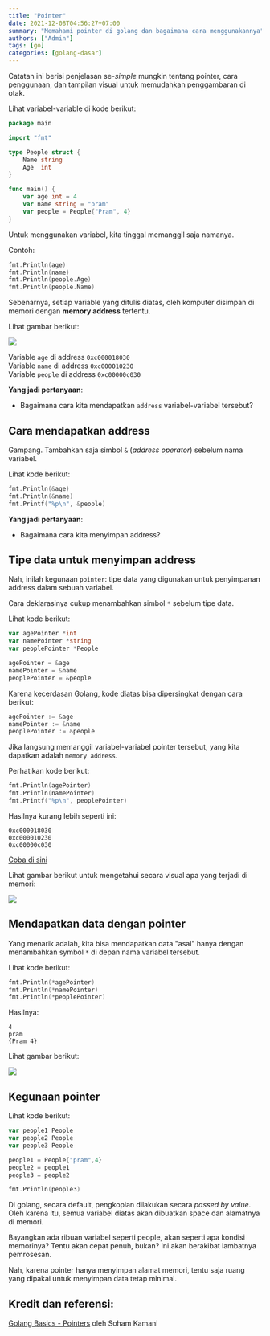 ```yaml
---
title: "Pointer"
date: 2021-12-08T04:56:27+07:00
summary: "Memahami pointer di golang dan bagaimana cara menggunakannya"
authors: ["Admin"]
tags: [go]
categories: [golang-dasar]
---
```


Catatan ini berisi penjelasan se-*simple* mungkin tentang pointer, cara penggunaan, dan tampilan visual untuk memudahkan penggambaran di otak. 

Lihat variabel-variable di kode berikut:
```go
package main

import "fmt"

type People struct {
	Name string
	Age  int
}

func main() {
	var age int = 4
	var name string = "pram"
	var people = People{"Pram", 4}
}
```


Untuk menggunakan variabel, kita tinggal memanggil saja namanya.

Contoh:
```go
fmt.Println(age)
fmt.Println(name)
fmt.Println(people.Age)
fmt.Println(people.Name)
```

Sebenarnya, setiap variable yang  ditulis diatas, oleh komputer disimpan di memori dengan **memory address** tertentu. 

Lihat gambar berikut:

![](https://gist.githubusercontent.com/ynwd/fd867c9b4b92f557440d25b795e71f8c/raw/fe3fc26144da6c34a9ca1623ae9eeb5046c427cb/pointer-Page-1.svg)

Variable `age` di address `0xc000018030`  
Variable `name` di address `0xc000010230`  
Variable `people` di address `0xc00000c030`  


**Yang jadi pertanyaan**:  
- Bagaimana cara kita mendapatkan `address` variabel-variabel tersebut?

## Cara mendapatkan address
Gampang. Tambahkan saja simbol `&` (*address operator*) sebelum nama variabel.

Lihat kode berikut:
```go
fmt.Println(&age)
fmt.Println(&name)
fmt.Printf("%p\n", &people)
```

**Yang jadi pertanyaan**:
- Bagaimana cara kita menyimpan address?

## Tipe data untuk menyimpan address
Nah, inilah kegunaan `pointer`: tipe data yang digunakan untuk penyimpanan address dalam sebuah variabel.  

Cara deklarasinya cukup menambahkan simbol `*` sebelum tipe data.

Lihat kode berikut:

```go
var agePointer *int
var namePointer *string
var peoplePointer *People

agePointer = &age
namePointer = &name
peoplePointer = &people
```

Karena kecerdasan Golang, kode diatas bisa dipersingkat dengan cara berikut:

```go
agePointer := &age
namePointer := &name
peoplePointer := &people
```

Jika langsung memanggil variabel-variabel pointer tersebut, yang kita dapatkan adalah `memory address`.

Perhatikan kode berikut:
```go
fmt.Println(agePointer)
fmt.Println(namePointer)
fmt.Printf("%p\n", peoplePointer)
```

Hasilnya kurang lebih seperti ini:
```
0xc000018030
0xc000010230
0xc00000c030
```

[Coba di sini](https://go.dev/play/p/I8jd-gxbiw1)

Lihat gambar berikut untuk mengetahui secara visual apa yang terjadi di memori:

![](https://gist.githubusercontent.com/ynwd/fd867c9b4b92f557440d25b795e71f8c/raw/2ba5ac238a7ab59b72602c835fe669eec053e15b/pointer-Page-3.svg)


## Mendapatkan data dengan pointer
Yang menarik adalah, kita bisa mendapatkan data "asal" hanya dengan menambahkan symbol `*` di depan nama variabel tersebut.

Lihat kode berikut:
```go
fmt.Println(*agePointer)
fmt.Println(*namePointer)
fmt.Println(*peoplePointer)
```

Hasilnya:
```
4
pram
{Pram 4}
```

Lihat gambar berikut:

![](https://gist.githubusercontent.com/ynwd/fd867c9b4b92f557440d25b795e71f8c/raw/fe3fc26144da6c34a9ca1623ae9eeb5046c427cb/pointer-Page-2.svg)

## Kegunaan pointer

Lihat kode berikut:

```go
var people1 People
var people2 People
var people3 People

people1 = People{"pram",4}
people2 = people1
people3 = people2

fmt.Println(people3)
```

Di golang, secara default, pengkopian dilakukan secara *passed by value*. Oleh karena itu, semua variabel diatas akan dibuatkan space dan alamatnya di memori.

Bayangkan ada ribuan variabel seperti people, akan seperti apa kondisi memorinya? Tentu akan cepat penuh, bukan? Ini akan berakibat lambatnya pemrosesan.

Nah, karena pointer hanya menyimpan alamat memori, tentu saja ruang yang dipakai untuk menyimpan data tetap minimal.

## Kredit dan referensi:
[Golang Basics - Pointers](https://codetree.dev/golang-basics/pointers/) oleh Soham Kamani
